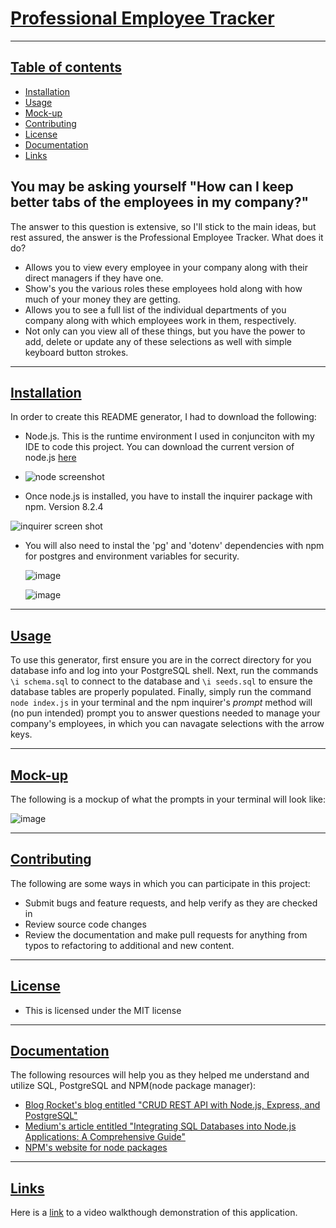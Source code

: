 # <ins>Professional Employee Tracker</ins>

---
## <ins>Table of contents</ins>
- [Installation](#Installation)
- [Usage](#Usage)
- [Mock-up](#Mock-up)
- [Contributing](#Contributing)
- [License](#License)
- [Documentation](#Documentation)
- [Links](#Links)

  
## You may be asking yourself "How can I keep better tabs of the employees in my company?" 

The answer to this question is extensive, so I'll stick to the main ideas, but rest assured, the answer is the Professional Employee Tracker. What does it do?
- Allows you to view every employee in your company along with their direct managers if they have one.
- Show's you the various roles these employees hold along with how much of your money they are getting.
- Allows you to see a full list of the individual departments of you company along with which employees work in them, respectively.
- Not only can you view all of these things, but you have the power to add, delete or update any of these selections as well with simple keyboard button strokes.

---

## <ins>Installation</ins> 
In order to create this README generator, I had to download the following:
- Node.js. This is the runtime environment I used in conjunciton with my IDE to code this project. You can download the current version of node.js [here](https://nodejs.org/en)
  
- ![node screenshot](https://github.com/user-attachments/assets/77cd0435-19f8-4444-8ed1-0f27b24bfc03)
- Once node.js is installed, you have to install the inquirer package with npm. Version 8.2.4
  
 ![inquirer screen shot](https://github.com/user-attachments/assets/b0e7af4d-ad04-4788-97c3-27d4eff9261d)

- You will also need to instal the 'pg' and 'dotenv' dependencies with npm for postgres and environment variables for security.

  ![image](https://github.com/user-attachments/assets/5db83798-5e00-43aa-9486-bb97dd332125)

  ![image](https://github.com/user-attachments/assets/547f831e-5692-4d81-88cb-37d1c69c90a4)



---
## <ins>Usage</ins>

To use this generator, first ensure you are in the correct directory for you database info and log into your PostgreSQL shell. Next, run the commands `\i schema.sql` to connect 
to the database and `\i seeds.sql` to ensure the database tables are properly populated. Finally, simply run the command `node index.js` in your terminal and the npm inquirer's *prompt* method will (no pun 
intended) prompt you to answer questions needed to manage your company's employees, in which you can navagate selections with the arrow keys.

---
## <ins>Mock-up</ins>

The following is a mockup of what the prompts in your terminal will look like:

![image](https://github.com/user-attachments/assets/2c71b7e2-44d8-4d9e-890e-da61b0d6c88a)

---
## <ins>Contributing</ins>
The following are some ways in which you can participate in this project:
- Submit bugs and feature requests, and help verify as they are checked in
- Review source code changes
- Review the documentation and make pull requests for anything from typos to refactoring to additional and new content.

---
## <ins>License</ins>
- This is licensed under the MIT license

---
## <ins>Documentation</ins>

The following resources will help you as they helped me understand and utilize SQL, PostgreSQL and NPM(node package manager):
- [Blog Rocket's blog entitled "CRUD REST API with Node.js, Express, and PostgreSQL"](https://blog.logrocket.com/crud-rest-api-node-js-express-postgresql/)
- [Medium's article entitled "Integrating SQL Databases into Node.js Applications: A Comprehensive Guide"](https://dvmhn07.medium.com/integrating-sql-databases-into-node-js-applications-a-comprehensive-guide-c6b0c0a84f91) 
- [NPM's website for node packages](https://www.npmjs.com)

---
## <ins>Links</ins>

Here is a [link](https://watch.screencastify.com/v/GblayeDH7A5gVoXCJfWL) to a video walkthough demonstration of this application.
